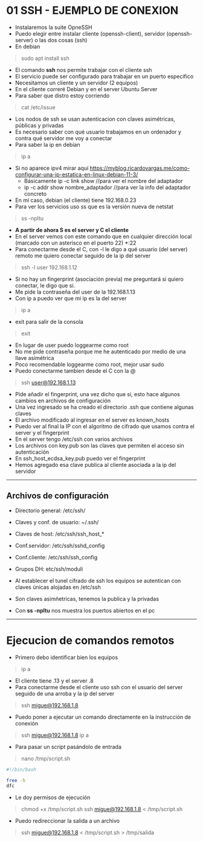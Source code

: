 # 01 SSH - EJEMPLO DE CONEXION

- Instalaremos la suite OpneSSH
- Puedo elegir entre instalar cliente (openssh-client), servidor (openssh-server) o las dos cosas (ssh)
- En debian

>  sudo apt install ssh

- El comando **ssh** nos permite trabajar con el cliente ssh 
- El servicio puede ser configurado para trabajar en un puerto especifico
- Necesitamos un cliente y un servidor (2 equipos)
- En el cliente correré Debian y en el server Ubuntu Server
- Para saber que distro estoy corriendo

> cat /etc/issue

- Los nodos de ssh se usan autenticacion con claves asimétricas, públicas y privadas
- Es necesario saber con qué usuario trabajamos en un ordenador y contra qué servidor me voy a conectar 
- Para saber la ip en debian

> ip a

- Si no aparece ipv4 mirar aquí https://myblog.ricardovargas.me/como-configurar-una-ip-estatica-en-linux-debian-11-3/
  - Básicamente ip -c link show //para ver el nombre del adaptador
  - ip -c addr show nombre_adaptador //para ver la info del adaptador concreto
- En mi caso, debian (el cliente) tiene 192.168.0.23
- Para ver los servicios uso ss que es la versión nueva de netstat

> ss -npltu

- **A partir de ahora S es el server y C el cliente**
- En el server vemos con este comando que en cualquier dirección local (marcado con un asterisco en el puerto 22) *:22
- Para conectarme desde el C, con -l le digo a qué usuario (del server) remoto me quiero conectar seguido de la ip del server

> ssh -l user 192.168.1.12

- Si no hay un fingerprint (asociación previa) me preguntará si quiero conectar, le digo que si.
- Me pide la contraseña del user de la 192.168.1.13
- Con ip a puedo ver que mi ip es la del server
>ip a

- exit para salir de la consola
> exit

- En lugar de user puedo loggearme como root 
- No me pide contraseña porque me he autenticado por medio de una llave asimétrica
- Poco recomendable loggearme como root, mejor usar sudo
- Puedo conectarme tambien desde el C con la @

> ssh user@192.168.1.13

- Pide añadir el fingerprint, una vez dicho que si, esto hace algunos cambios en archivos de configuración
- Una vez ingresado se ha creado el directorio .ssh que contiene algunas claves
- El archivo modificado al ingresar en el server es known_hosts
- Puedo ver al final la IP con el algoritmo de cifrado que usamos contra el server y el fingerprint
- En el server tengo /etc/ssh con varios archivos
- Los archivos con key.pub son las claves que permiten el acceso sin autenticación
- En ssh_host_ecdsa_key.pub puedo ver el fingerprint
- Hemos agregado esa clave publica al cliente asociada a la ip del servidor 

-----
## Archivos de configuración

- Directorio general: /etc/ssh/
- Claves y conf. de usuario: ~/.ssh/
- Claves de host: /etc/ssh/ssh_host_*
- Conf.servidor: /etc/ssh/sshd_config
- Conf.cliente: /etc/ssh/ssh_config
- Grupos DH: etc/ssh/moduli

- Al establecer el tunel cifrado de ssh los equipos se autentican con claves únicas alojadas en /etc/ssh
- Son claves asimñetricas, tenemos la publica y la privadas
- Con **ss -npltu** nos muestra los puertos abiertos en el pc 

-----
# Ejecucion de comandos remotos

- Primero debo identificar bien los equipos

> ip a

- El cliente tiene .13 y el server .8
- Para conectarme desde el cliente uso ssh con el usuario del server seguido de una arroba y la ip del server

> ssh migue@192.168.1.8

- Puedo poner a ejecutar un comando directamente en la instrucción de conexión

> ssh migue@192.168.1.8 ip a

- Para pasar un script pasándolo de entrada 

> nano /tmp/script.sh

~~~sh
#!/bin/bash

free -h
dfc
~~~

- Le doy permisos de ejecución

> chmod +x /tmp/script.sh
> ssh migue@192.168.1.8 < /tmp/script.sh 

- Puedo redireccionar la salida a un archivo

> ssh migue@192.168.1.8 < /tmp/script.sh > /tmp/salida